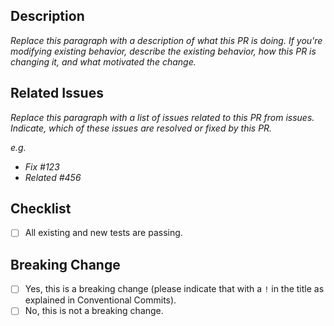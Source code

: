 ## Description

*Replace this paragraph with a description of what this PR is doing. If you're modifying existing behavior, describe the existing behavior, how this PR is changing it, and what motivated the change.*

## Related Issues

*Replace this paragraph with a list of issues related to this PR from issues. Indicate, which of these issues are resolved or fixed by this PR.*

*e.g.*
- *Fix #123*
- *Related #456*

## Checklist

- [ ] All existing and new tests are passing.

## Breaking Change

- [ ] Yes, this is a breaking change (please indicate that with a `!` in the title as explained in Conventional Commits).
- [ ] No, this is not a breaking change.
